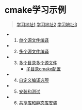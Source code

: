# cmake学习示例

> [学习地址1](http://www.hahack.com/codes/cmake/#)
> [学习地址2](http://sewm.pku.edu.cn/src/paradise/reference/CMake%20Practice.pdf)
> [学习地址3](https://www.cnblogs.com/sunsky303/p/7731911.html)

- 1. [单个源文件编译](Demo1/CMakeLists.txt)
- 2. [多个源文件编译](Demo2/CMakeLists.txt)
- 
    3. [多个目录多个源文件](Demo3/CMakeLists.txt)
        - [子目录cmake配置](Demo3/math/CMakeLists.txt)

- 4. [自定义编译选项](Demo4/CMakeLists.txt)
- 5. [安装和测试](Demo5/CMakeLists.txt)
- 6. [共享库和静态库安装](Demo6)